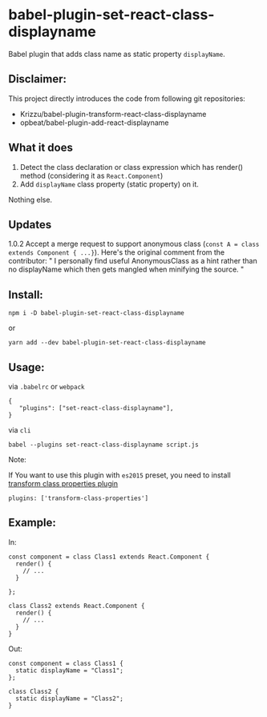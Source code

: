 # babel-plugin-set-react-class-displayname

Babel plugin that adds class name as static property `displayName`.

## Disclaimer:

This project directly introduces the code from following git repositories:

* Krizzu/babel-plugin-transform-react-class-displayname
* opbeat/babel-plugin-add-react-displayname


## What it does

1. Detect the class declaration or class expression which has render() method (considering it as `React.Component`)
2. Add `displayName` class property (static property) on it.

Nothing else.

## Updates

1.0.2 Accept a merge request to support anonymous class (`const A = class extends Component { ...}`). Here's the original comment from the contributor:
" I personally find useful AnonymousClass as a hint rather than no displayName which then gets mangled when minifying the source. "

## Install:

```
npm i -D babel-plugin-set-react-class-displayname
```

or

```
yarn add --dev babel-plugin-set-react-class-displayname
```

## Usage:

via `.babelrc` or `webpack`

```
{
   "plugins": ["set-react-class-displayname"],
}
```

via `cli`

```
babel --plugins set-react-class-displayname script.js
```

Note:

If You want to use this plugin with `es2015` preset, you need to install [transform class properties plugin](https://babeljs.io/docs/plugins/transform-class-properties/)

```
plugins: ['transform-class-properties']
```

## Example:

In:

```
const component = class Class1 extends React.Component {
  render() {
    // ...
  }

};

class Class2 extends React.Component {
  render() {
    // ...
  }
}
```

Out:

```
const component = class Class1 {
  static displayName = "Class1";
};

class Class2 {
  static displayName = "Class2";
}
```
